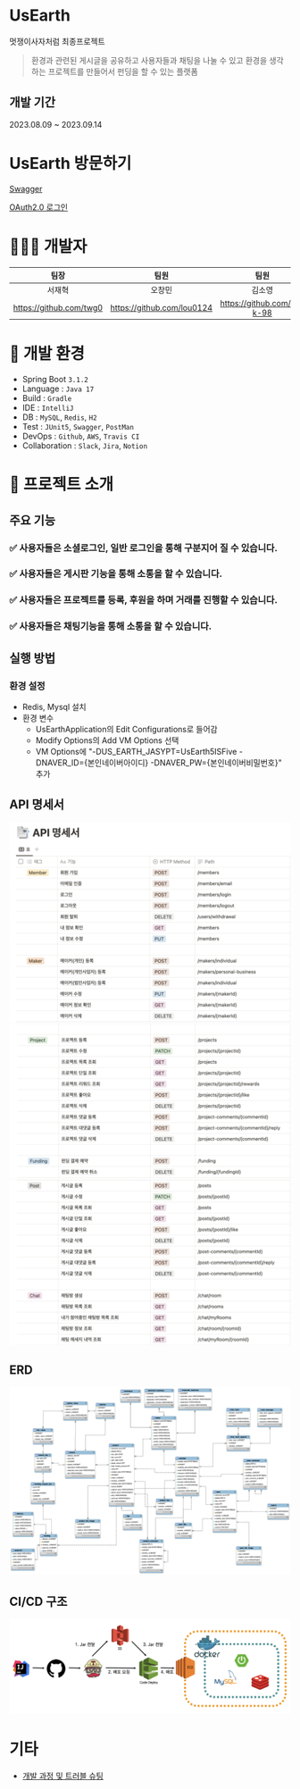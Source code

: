 # UsEarth
멋쟁이사자처럼 최종프로젝트
> 환경과 관련된 게시글을 공유하고 사용자들과 채팅을 나눌 수 있고 환경을 생각하는 프로젝트를 만들어서 펀딩을 할 수 있는 플랫폼

## 개발 기간
2023.08.09 ~ 2023.09.14

# UsEarth 방문하기
[Swagger](http://ec2-15-164-221-239.ap-northeast-2.compute.amazonaws.com:8080/swagger-ui/index.html)

[OAuth2.0 로그인](http://ec2-15-164-221-239.ap-northeast-2.compute.amazonaws.com:8080)


# 🧑🏻‍💻 개발자
| 팀장                      |             팀원              |             팀원              |               팀원               |
|:-----------------------:|:---------------------------:|:---------------------------:|:------------------------------:|
| 서재혁                     |             오창민             |             김소영             |              신은화               |
| https://github.com/twg0 | https://github.com/lou0124  | https://github.com/sy-k-98  | https://github.com/eunhwa0308  |


# 🎯 개발 환경
- Spring Boot `3.1.2`
- Language : `Java 17`
- Build : `Gradle`
- IDE : `IntelliJ`
- DB : `MySQL`, `Redis`, `H2`
- Test : `JUnit5`, `Swagger`, `PostMan`
- DevOps : `Github`, `AWS`, `Travis CI`
- Collaboration : `Slack`, `Jira`, `Notion`


# 💬 프로젝트 소개
## 주요 기능
### ✅ 사용자들은 소셜로그인, 일반 로그인을 통해 구분지어 질 수 있습니다.
### ✅ 사용자들은 게시판 기능을 통해 소통을 할 수 있습니다.
### ✅ 사용자들은 프로젝트를 등록, 후원을 하며 거래를 진행할 수 있습니다.
### ✅ 사용자들은 채팅기능을 통해 소통을 할 수 있습니다.

## 실행 방법
### 환경 설정
- Redis, Mysql 설치
- 환경 변수
  - UsEarthApplication의 Edit Configurations로 들어감
  - Modify Options의 Add VM Options 선택
  - VM Options에 "-DUS_EARTH_JASYPT=UsEarth5ISFive -DNAVER_ID={본인네이버아이디} -DNAVER_PW={본인네이버비밀번호}" 추가

## API 명세서
<img src = "readmeImage/API명세서1.png">
<img src = "readmeImage/API명세서2.png">
<img src = "readmeImage/API명세서3.png">

## ERD
<img src = "readmeImage/ERD.png">

## CI/CD 구조
<img src = "readmeImage/CICD.png">

# 기타
- [개발 과정 및 트러블 슈팅](https://github.com/Team-ISFive/UsEarth_ISFive/wiki)

